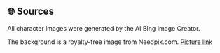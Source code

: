 ## 🌐 Sources

All character images were generated by the AI Bing Image Creator.

The background is a royalty-free image from Needpix.com.
[Picture link](https://www.google.com/url?sa=i&url=https%3A%2F%2Fwww.needpix.com%2Fphoto%2F794562%2Fkitchen-restaurant-restaurant-kitchen-cook-cooking-preparation-steel-grease-cooker&psig=AOvVaw0h8GwT7s03deA28Sc_-Foz&ust=1700034074605000&source=images&cd=vfe&opi=89978449&ved=0CBEQjRxqFwoTCLDCmMv-woIDFQAAAAAdAAAAABAE)
